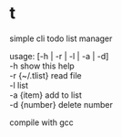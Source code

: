 # t
simple cli todo list manager

usage: [-h | -r | -l | -a | -d]  
  -h show this help  
  -r {~/.tlist} read file  
  -l list  
  -a {item} add to list  
  -d {number} delete number  



compile with gcc
